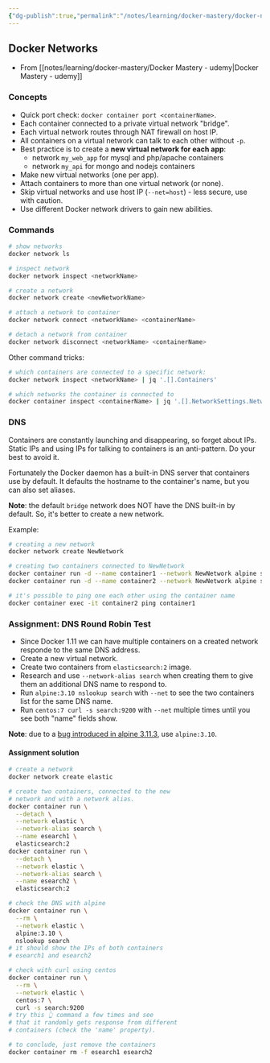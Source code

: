```yaml
---
{"dg-publish":true,"permalink":"/notes/learning/docker-mastery/docker-networks/","dgHomeLink":true,"dgPassFrontmatter":false}
---
```


## Docker Networks

- From [[notes/learning/docker-mastery/Docker Mastery - udemy|Docker Mastery - udemy]]

### Concepts

- Quick port check: `docker container port <containerName>`.
- Each container connected to a private virtual network "bridge".
- Each virtual network routes through NAT firewall on host IP.
- All containers on a virtual network can talk to each other without `-p`.
- Best practice is to create a **new virtual network for each app**:
    - network `my_web_app` for mysql and php/apache containers
    - network `my_api` for mongo and nodejs containers
- Make new virtual networks (one per app).
- Attach containers to more than one virtual network (or none).
- Skip virtual networks and use host IP (`--net=host`) - less secure, use with caution.
- Use different Docker network drivers to gain new abilities.

### Commands

```sh
# show networks
docker network ls

# inspect network
docker network inspect <networkName>

# create a network
docker network create <newNetworkName>

# attach a network to container
docker network connect <networkName> <containerName>

# detach a network from container
docker network disconnect <networkName> <containerName>
```

Other command tricks:
```sh
# which containers are connected to a specific network:
docker network inspect <networkName> | jq '.[].Containers'

# which networks the container is connected to
docker container inspect <containerName> | jq '.[].NetworkSettings.Network'
```

### DNS

Containers are constantly launching and disappearing, so forget about IPs. Static IPs and using IPs for talking to containers is an anti-pattern. Do your best to avoid it.

Fortunately the Docker daemon has a built-in DNS server that containers use by default. It defaults the hostname to the container's name, but you can also set aliases.

**Note**: the default `bridge` network does NOT have the DNS built-in by default. So, it's better to create a new network.

Example:
```sh
# creating a new network
docker network create NewNetwork

# creating two containers connected to NewNetwork
docker container run -d --name container1 --network NewNetwork alpine sleep 1000
docker container run -d --name container2 --network NewNetwork alpine sleep 1000

# it's possible to ping one each other using the container name
docker container exec -it container2 ping container1
```

### Assignment: DNS Round Robin Test

- Since Docker 1.11 we can have multiple containers on a created network responde to the same DNS address.
- Create a new virtual network.
- Create two containers from `elasticsearch:2` image.
- Research and use `--network-alias search` when creating them to give them an additional DNS name to respond to.
- Run `alpine:3.10 nslookup search` with `--net` to see the two containers list for the same DNS name.
- Run `centos:7 curl -s search:9200` with `--net` multiple times until you see both "name" fields show.

**Note**: due to a [bug introduced in alpine 3.11.3](https://github.com/gliderlabs/docker-alpine/issues/539), use `alpine:3.10`.

#### Assignment solution

```bash
# create a network
docker network create elastic

# create two containers, connected to the new
# network and with a network alias.
docker container run \
  --detach \
  --network elastic \
  --network-alias search \
  --name esearch1 \
  elasticsearch:2
docker container run \
  --detach \
  --network elastic \
  --network-alias search \
  --name esearch2 \
  elasticsearch:2

# check the DNS with alpine
docker container run \
  --rm \
  --network elastic \
  alpine:3.10 \
  nslookup search
# it should show the IPs of both containers
# esearch1 and esearch2

# check with curl using centos
docker container run \
  --rm \
  --network elastic \
  centos:7 \
  curl -s search:9200
# try this 👆 command a few times and see
# that it randomly gets response from different
# containers (check the 'name' property).

# to conclude, just remove the containers
docker container rm -f esearch1 esearch2
```




